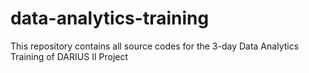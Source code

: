 # data-analytics-training
This repository contains all source codes for the 3-day Data Analytics Training of DARIUS II Project
